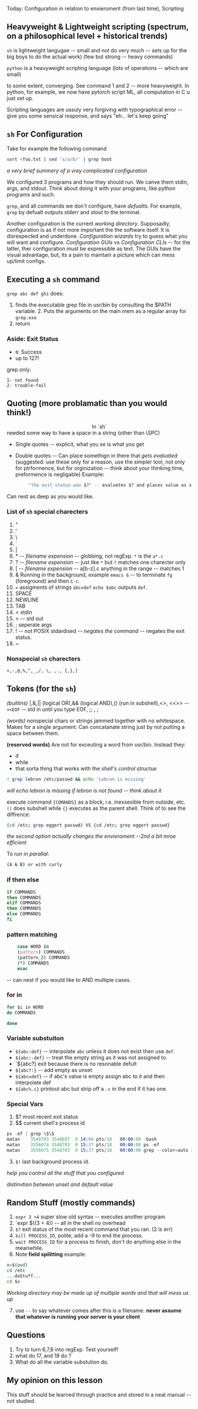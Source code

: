 Today: Configuration in relation to envieroment (from last time), Scripting 



## Heavyweight & Lightweight scripting (spectrum, on a philosophical level + historical trends)
`sh` is lightweight langugae -- small and not do very much -- sets up for the big boys to do the actual work) (few but strong -- heavy commands) 

`python` is a heavyweight scripting language (lots of operations -- which are small)

to some extent, converging. See command 1 and 2 -- more heavyweight.
In python, for example, we now have pytorch script ML, all computation in C u just set up. 

Scripting languages are ussuly very forgiving with typographical error -- give you some sensical response, and says "eh... let's keep going"

## `sh` For Configuration
Take for example the following command

```bash
sort <foo.txt | sed 's/a/b/' | grep boot
```

*a very brief summery of a vrey complicated configuration*

We configured 3 programs and how they should run. We canve them stdin, args, and stdout. Think about doing it with your programs, like python programs and such. 

`grep`, and all commands we don't configure, have *defualts.* For example, `grep` by defualt outputs stderr and stout to the terminal. 

Another configuration is the current *working directory*. Supposadly, configuration is as if not more important the the software itself. It is disrespected and underdone. *Configuration wizards* try to guess what you will want and configure. *Configuration GUIs* vs *Configuration CLIs* -- for the latter, ther configuration must be expressible as text. The GUIs have the visual advantage, but, its a pain to maintain a picture which can mess up/limit configs.


## Executing a `sh` command
`grep abc def ghi` does: 
1. finds the executable grep file in usr/bin by consulting the $PATH variable. 2. Puts the arguments on the main mem as a regular array for `grep.exe`
3. return 



### Aside: Exit Status
- `0`: Success
- up to 127!

grep only: 
   
    1- not found
    2- trouble-fail


## Quoting (more problamatic than you would think!)
<center>In `sh`</center>
needed some way to have a space in a string (other than \SPC)

- Single quotes -- explicit, what you se is what you get 
- Double quotes -- Can place somethign in there that *gets evaluated* (suggested: use these only for a reason, use the simpler tool, not only for ptrformence, but for orginization -- think about your thinking time, preformence is negligable) Example:
    
    ```bash
         "the exit status was $?" -- evaluetes $? and places value as string. Instead we can put there "What did you find: $(grep matan.txt helloWorld)"
    ```

Can nest as deep as you would like.


### List of `sh` special charecters

1. "
2. '
3. \
4. `
5. |
6. \* -- *filename expension* -- globbing, not regExp. `*` is the `a*.c`
7. ? -- *filename expension* -- just like `*` but `?` matches one charecter only
8. [ -- *filename expension* -- a[b-z].c anything in the range -- matches 1
9. & Running in the background, example `emacs &` -- to terminate `fg` (foreground) and then `C-c`.
10. `=` assigments of strings `abc=def` `echo $abc` outputs `def`. 
11. SPACE 
12. NEWLINE
13. TAB 
14. < stdin 
15. \> -- std out
16. ; seperate args
17. ! -- not POSIX stdardised -- *negates the command* -- negates the exit status.
18. ~

### Nonspecial `sh` charecters
```+,-,@,%,^,_,/, \, ,., {,},] ```

## Tokens (for the `sh`) 
*(builtins)* |,&,|| (logical OR),&& (logical AND),() (run in subshell),<>, <<>> -- `<<EOF` -- std in until you type EOF, ;; , ;

*(words)* nonspecial chars or strings jammed together with no whitespace. Makes for a single argument. Can concatanate string just by not putting a space between them.

**(reserved words)** Are not for exceuting a word from usr/bin. Instead they: 

- if
- while
- that sorta thing that works with the *shell's control structue*

```bash
! grep lebron /etc/passwd && echo 'Lebron is missing'
```
*will echo lebron is missing if lebron is not found -- think about it*

execute command `{COMANDS}` as a block, i.e. inexsesible from outside, etc. `()` does subshell while `{}` executes as the parent shell. Think of to see the diffrence: 
```bash
(cd /etc; grep eggert passwd) VS {cd /etc; grep eggert passwd}
```
*the second option actually changes the envieroment --2nd a bit mroe efficient* 

To *run in parallal*:
```bash
(A & B) or with curly 
```

### if then else
```bash
if COMMANDS
then COMMANDS
elif COMMANDS
then COMMANDS
else COMMANDS
fi
```

### pattern matching 
```bash
    case WORD in 
    (pattern) COMMANDS
    (pattern_2) COMMANDS
    (*) COMMANDS
    esac
```
-- can nest if you would like to AND multiple cases.


### for in 
```bash
for $i in WORD 
do COMMANDS 

done

```

### Variable substuiton

- `${abc-def}` -- interpolate `abc` unless it does not exist then use `def`. 
- `${abc:-def}` -- treat the empty string as it was not assigned to. 
- `${abc?} exit because there is no resonable defult 
- `${abc?:}` -- add empty as unset
- `${abc=def}` -- if abc's value is empty assign abc to it and then interpolate def
- `${abc%.c}` printout abc but strip off a `.c` in the end if it has one.  

### Special Vars

1. $? most recent exit status
2. \$\$ current shell's process id

```s
ps -ef | grep \$\$
matan    3548703 3548697  0 14:06 pts/18   00:00:00 -bash
matan    3556074 3548703  0 15:37 pts/18   00:00:00 ps -ef
matan    3556075 3548703  0 15:37 pts/18   00:00:00 grep --color=auto 3548703
```

3. `$!` last background process id.

*help you control all the stuff that you configured* 


*distinvtion between unset and default value*

## Random Stuff (mostly commands)
1. `expr 3 +4` super slow old syntax -- executes another program 
2. `expr $((3 + 4)) -- all in the shell no overhead
3. `$?` exit status of the most recent command that you ran. (2 is err)
4. `kill PROCESS_ID`, polite, add a -9 to end the process. 
5. `wait PROCESS_ID` for a process to finish, don't do anything else in the meanwhile.
6. Note **field spilitting** example: 
```bash
x=$(pwd)
cd /etc
...doStuff...
cd $x
```
*Working directory may be made up of multiple words and that will mess us up*

7. use `--` to say whatever comes after this is a filename. **never assume that whatever is running your server is your client**  

## Questions

1. Try to turn 6,7,8 into regExp. Test yourself! 
2. what do 17, and 18 do ?
3. What do all the variable substution do.

## My opinion on this lesson
This stuff should be learned through practice and stored in a neat manual -- not studied.